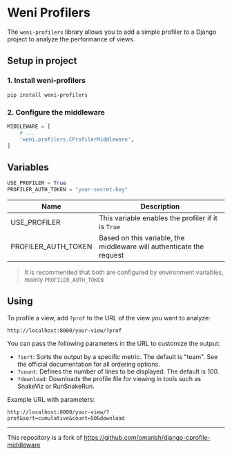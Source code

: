 # Weni Profilers

The `weni-profilers` library allows you to add a simple profiler to a Django project to analyze the performance of views.  

## Setup in project

### 1. Install weni-profilers

```
pip install weni-profilers
```

### 2. Configure the middleware
```py
MIDDLEWARE = [
    # ...
    'weni.profilers.CProfilerMiddleware',
]
```


## Variables

```py
USE_PROFILER = True
PROFILER_AUTH_TOKEN = "your-secret-key"
```

| Name | Description |
|------|-------------|
| USE_PROFILER | This variable enables the profiler if it is `True` |
| PROFILER_AUTH_TOKEN | Based on this variable, the middleware will authenticate the request |

> It is recommended that both are configured by environment variables, mainly `PROFILER_AUTH_TOKEN`

## Using

To profile a view, add `?prof` to the URL of the view you want to analyze:

```
http://localhost:8000/your-view/?prof
```

You can pass the following parameters in the URL to customize the output:

- `?sort`: Sorts the output by a specific metric. The default is "team". See the official documentation for all ordering options.
- `?count`: Defines the number of lines to be displayed. The default is 100.
- `?download`: Downloads the profile file for viewing in tools such as SnakeViz or RunSnakeRun.

Example URL with parameters:
```
http://localhost:8000/your-view/?prof&sort=cumulative&count=50&download
```

---

This repository is a fork of https://github.com/omarish/django-cprofile-middleware